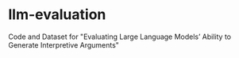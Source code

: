# llm-evaluation
Code and Dataset for "Evaluating Large Language Models’ Ability to Generate Interpretive Arguments"
